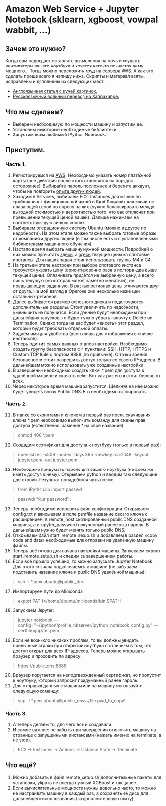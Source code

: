 # Amazon Web Service + Jupyter Notebook (sklearn, xgboost, vowpal wabbit, …)

## Зачем это нужно?
Когда вам надоедает оставлять вычисления на ночь и слушать вентиляторы вашего ноутбука и хочется чего-то по-настоящему мощного… 
Тогда можно переложить труд на сервера AWS. А как это сделать проще всего я напишу ниже. 
Скрипты и материал взяты, исправлены и дополнены из следующих мест:
- [Англоязычная статья с кучей картинок.](https://gist.github.com/iamatypeofwalrus/5183133)
- [Русскоязычный вольный перевод на Хабрахабре.](https://habrahabr.ru/post/280562/)

## Что мы сделаем?
- Выберем необходимую по мощности машину и запустим её. 
- Установим некоторые необходимые библиотеки.
- Запустим всем любимый IPython Notebook.

## Приступим.
### Часть 1. 
1. Регистрируемся на [AWS](https://aws.amazon.com/ru/). Необходимо указать номер платёжной карты (все действия после этого становятся на порядок осторожнее). Выбирайте пароль посложнее и берегите аккаунт, чтобы не повторить [опыта других людей](https://geektimes.ru/post/247794/).
2. Заходим в Services, выбираем EC2. Instances для машин по требованию с фиксированной ценой и Spot Requests для машин с плавающей ценой по спросу на них (нужно балансировать между выгодной стоимостью и вероятностью того, что вас отключат при превышении текущей ценой вашей). Дальше нажимаем на соответствующую синюю кнопку. 
3. Выбираем операционную систему Ubuntu (можно и другое по надобности). На этом этапе можно также выбрать готовые образы от компаний и других людей (в том числе есть и с установленными библиотеками машинного обучения). 
4. Настало время выбрать машину нужной мощности. Подробней о них можно прочитать [здесь](https://aws.amazon.com/ru/ec2/instance-types/), а [здесь](https://aws.amazon.com/ru/ec2/spot/pricing/) текущие цены на спотовые инстансы. Для наших задач стоит использовать группы M4 и C4. 
5. На третьем этапе настроек при выборе спотового инстанса требуется указать цену (ориентировочно раза в полтора-два выше текущей цены). Оплачивать придётся не выбранную цену, а всего лишь текущую (но которая может заметно меняться), не превышающую заданную. В разных регионах цены отличаются друг от друга. На мой взгляд в Орегоне они несколько ниже цен остальных регионов. 
6. Далее выбирается размер основного диска и подключаются дополнительные разделы. Стоит увеличить по надобности, уменьшить не получится. Если данные будут необходимы при дальнейших запусков, то будет нужно убрать галочку с Delete on Termination. Однако тогда на вас будет «висеть» этот раздел, который будет требовать отдельной оплаты. 
7. Задаём имя для удобства (всего лишь для отображения в списке инстансов). 
8. Теперь один из самых важных этапов настройки. Необходимо создать группу безопасности с 4 пунктами: SSH, HTTP, HTTPS и Custom TCP Rule с портом 8888 (по привычке). С точки зрения безопасности стоит разрешить доступ только со своего IP-адреса. В дальнейшем можно использовать уже созданные настройки. 
9. В завершении необходимо создать ключ *.pem для доступа к удалённой машине и скачать себе. Вот как раз его и стоит беречь от всех.
10. Через некоторое время машина запустится. Щёлкнув на неё можно будет увидеть внизу Public DNS. Его необходимо скопировать.

### Часть 2.
11. В папке со скриптами и ключом в первый раз после скачивания ключа *.pem необходимо выполнить команду для смены прав доступа (естественно, заменив * на своё название):

  > chmod 400 *.pem

12. Создадим сертификат для доступа к ноутбуку (только в первый раз):

  > openssl req -x509 -nodes -days 365 -newkey rsa:2048 -keyout jupyter.pem -out jupyter.pem

12. Необходимо придумать пароль для вашего ноутбука (не всем же иметь доступ к нему). Открываем python и вводим там следующие две строки. Результат понадобится чуть позже.

  > from IPython.lib import passwd

  > passwd(‘Your password’). 

13. Теперь необходимо исправить файл конфигурации. Открываем config.txt и вписываем в поле pemfile название своего ключа с расширением, в remote_host скопированный public DNS созданной машины, а в jupyter_password полученный ранее хэш  пароля. В дальнейшем нужно будет менять только public DNS. 
14. Открываем файл start_remote_setup.sh и добавляем в раздел «copy code and data» необходимые для отправки на удалённую машину файлы.
15. Теперь всё готово для начала настройки машины. Запускаем скрипт start_remote_setup.sh и следим за завершением работы. 
16. Если всё прошло успешно, то можно запускать Jupyter Notebook. Для этого сначала подключаемся к машине (не забываем подставить название ключа и public DNS удалённой машины):

  > ssh -i *.pem ubuntu@public_dns

17. Импортируем пути до Miniconda:

  > export PATH=/home/ubuntu/miniconda/bin:$PATH

18. Запускаем Jupyter:

  > jupyter notebook --config="~/.ipython/profile_nbserver/ipython_notebook_config.py" --certfile=jupyter.pem

19. Если не возникло никаких проблем, то вы должны увидеть привычные строки при открытии ноутбука с отличием в том, что доступ открыт для всех IP-адресов. Теперь можно открывать браузер и проходить по адресу:

  > https://public_dns:8888

20. Браузер поругается на неподтверждённый сертификат, но пропустит к ноутбуку, который запросит придуманный ранее пароль.
21. Для отправки данных с машины или на машину используйте следующую команду:

  > scp -i *.pem ubuntu@public_dns:~/file pwd_to_copy/

### Часть 3.
1. А теперь делаем то, для чего всё и создавали. 
2. И самое важное: не забыть при завершении отключить машину на странице с запущенными инстансами (нажать именно на terminate, а не stop).

  > EC2 -> Instances -> Actions -> Instance State -> Terminate

## Что ещё? 
1. Можно добавить в файл remote_setup.sh дополнительные пакеты для установки, убрать не всегда нужный XGBoost и так далее. 
2. Если вычислительные мощности нужны довольно часто, то можно не настраивать машину в каждый раз, а сохранять её диск для дальнейшего использования (за дополнительную плату).
